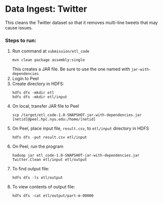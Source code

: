 # Data Ingest: Twitter

This cleans the Twitter dataset so that it removes multi-line tweets that may cause issues. 

### Steps to run: 
1. Run command at `submission/etl_code`
   ```
   mvn clean package assembly:single 
   ```
   This creates a JAR file. Be sure to use the one named with `jar-with-dependencies`
2. Login to Peel 
3. Create directory in HDFS: 
   ```
   hdfs dfs -mkdir etl
   hdfs dfs -mkdir etl/input 
   ```
4. On local, transfer JAR file to Peel 
   ```
   scp /target/etl_code-1.0-SNAPSHOT-jar-with-dependencies.jar [netid]@peel.hpc.nyu.edu:/home/[netid]
   ```
5. On Peel, place input file, `result.csv`, to `etl/input` directory in HDFS 
    ```
    hdfs dfs -put result.csv etl/input
    ```
6. On Peel, run the program 
   ```
   hadoop jar etl_code-1.0-SNAPSHOT-jar-with-dependencies.jar Twitter.Clean etl/input etl/output
   ```
7. To find output file: 
   ```
   hdfs dfs -ls etl/output
   ```
8. To view contents of output file: 
   ```
   hdfs dfs -cat etl/output/part-m-00000
   ```